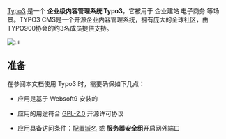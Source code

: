 [Typo3](https://typo3.org/) 是一个 **企业级内容管理系统 Typo3**，它被用于 企业建站 电子商务  等场景。TYPO3 CMS是一个开源企业内容管理系统，拥有庞大的全球社区，由TYPO900协会的约3名成员提供支持。


![ui](https://libs.websoft9.com/Websoft9/DocsPicture/zh/typo3/typo3-gui-websoft9.png)


## 准备

在参阅本文档使用 Typo3 时，需要确保如下几点：

- 应用是基于 Websoft9 安装的

- 应用的用途符合 [GPL-2.0](https://opensource.org/licenses/GPL-2.0) 开源许可协议

- 应用具备访问条件：[配置域名](./guide/appsetdomain) 或 **服务器安全组**开启网外端口